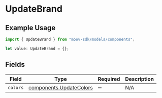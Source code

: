 # UpdateBrand

## Example Usage

```typescript
import { UpdateBrand } from "moov-sdk/models/components";

let value: UpdateBrand = {};
```

## Fields

| Field                                                              | Type                                                               | Required                                                           | Description                                                        |
| ------------------------------------------------------------------ | ------------------------------------------------------------------ | ------------------------------------------------------------------ | ------------------------------------------------------------------ |
| `colors`                                                           | [components.UpdateColors](../../models/components/updatecolors.md) | :heavy_minus_sign:                                                 | N/A                                                                |